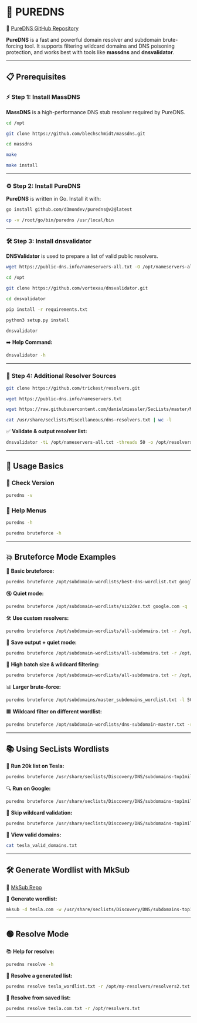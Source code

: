 # 🔧 **PUREDNS**

🔗 [PureDNS GitHub Repository](https://github.com/d3mondev/puredns)

**PureDNS** is a fast and powerful domain resolver and subdomain brute-forcing tool. It supports filtering wildcard domains and DNS poisoning protection, and works best with tools like **massdns** and **dnsvalidator**.

---

## 📋 **Prerequisites**

### ⚡ **Step 1: Install MassDNS**
**MassDNS** is a high-performance DNS stub resolver required by PureDNS.

```bash
cd /opt
```
```bash
git clone https://github.com/blechschmidt/massdns.git
```
```bash
cd massdns
```
```bash
make
```
```bash
make install
```

---

### ⚙️ **Step 2: Install PureDNS**
**PureDNS** is written in Go. Install it with:

```bash
go install github.com/d3mondev/puredns@v2@latest
```
```bash
cp -v /root/go/bin/puredns /usr/local/bin
```

---

### 🛠️ **Step 3: Install dnsvalidator**
**DNSValidator** is used to prepare a list of valid public resolvers.

```bash
wget https://public-dns.info/nameservers-all.txt -O /opt/nameservers-all.txt
```
```bash
cd /opt
```
```bash
git clone https://github.com/vortexau/dnsvalidator.git
```
```bash
cd dnsvalidator
```
```bash
pip install -r requirements.txt
```
```bash
python3 setup.py install
```
```bash
dnsvalidator
```

➡️ **Help Command:**
```bash
dnsvalidator -h
```

---

### 🧹 **Step 4: Additional Resolver Sources**

```bash
git clone https://github.com/trickest/resolvers.git
```
```bash
wget https://public-dns.info/nameservers.txt
```
```bash
wget https://raw.githubusercontent.com/danielmiessler/SecLists/master/Miscellaneous/dns-resolvers.txt
```
```bash
cat /usr/share/seclists/Miscellaneous/dns-resolvers.txt | wc -l
```

✅ **Validate & output resolver list:**
```bash
dnsvalidator -tL /opt/nameservers-all.txt -threads 50 -o /opt/resolvers.txt
```

---

## 📌 **Usage Basics**

### 🔎 **Check Version**
```bash
puredns -v
```

### 📌 **Help Menus**
```bash
puredns -h
```
```bash
puredns bruteforce -h
```

---

## 💥 **Bruteforce Mode Examples**

🔹 **Basic bruteforce:**
```bash
puredns bruteforce /opt/subdomain-wordlists/best-dns-wordlist.txt google.com
```

🔇 **Quiet mode:**
```bash
puredns bruteforce /opt/subdomain-wordlists/six2dez.txt google.com -q
```

🛠️ **Use custom resolvers:**
```bash
puredns bruteforce /opt/subdomain-wordlists/all-subdomains.txt -r /opt/resolvers.txt google.com
```

📂 **Save output + quiet mode:**
```bash
puredns bruteforce /opt/subdomain-wordlists/all-subdomains.txt -r /opt/resolvers.txt google.com --write google_valid_domains.txt -q
```

🎯 **High batch size & wildcard filtering:**
```bash
puredns bruteforce /opt/subdomain-wordlists/all-subdomains.txt -r /opt/resolvers.txt google.com -q -l 500 --wildcard-batch 1000000 -w google_valid_domains.txt
```

📊 **Larger brute-force:**
```bash
puredns bruteforce /opt/subdomains/master_subdomains_wordlist.txt -l 5000 --wildcard-batch 1000000 -r /opt/my-resolvers/resolvers2.txt tesla.com
```

🟧 **Wildcard filter on different wordlist:**
```bash
puredns bruteforce /opt/subdomain-wordlists/dns-subdomain-master.txt -r /opt/resolvers.txt google.com --wildcard-batch 100000 -w google.com.txt
```

---

## 📚 **Using SecLists Wordlists**

🚗 **Run 20k list on Tesla:**
```bash
puredns bruteforce /usr/share/seclists/Discovery/DNS/subdomains-top1million-20000.txt -r /opt/resolvers.txt -l 50 --wildcard-batch 1000 -w tesla_valid_domains.txt tesla.com
```

🔍 **Run on Google:**
```bash
puredns bruteforce /usr/share/seclists/Discovery/DNS/subdomains-top1million-20000.txt -r /opt/resolvers.txt google.com --wildcard-batch 100000 -w google.com.txt
```

🔁 **Skip wildcard validation:**
```bash
puredns bruteforce /usr/share/seclists/Discovery/DNS/subdomains-top1million-20000.txt -r /opt/resolvers.txt tesla.com --wildcard-batch 100000 --skip-wildcard-validation -w tesla.com.txt
```

🔎 **View valid domains:**
```bash
cat tesla_valid_domains.txt
```

---

## 🛠️ **Generate Wordlist with MkSub**

🔗 [MkSub Repo](https://github.com/trickest/mksub)

📝 **Generate wordlist:**
```bash
mksub -d tesla.com -w /usr/share/seclists/Discovery/DNS/subdomains-top1million-5000.txt -o tesla_wordlist.txt
```

---

## 🟢 **Resolve Mode**

📚 **Help for resolve:**
```bash
puredns resolve -h
```

📝 **Resolve a generated list:**
```bash
puredns resolve tesla_wordlist.txt -r /opt/my-resolvers/resolvers2.txt
```

📂 **Resolve from saved list:**
```bash
puredns resolve tesla.com.txt -r /opt/resolvers.txt
```

---

